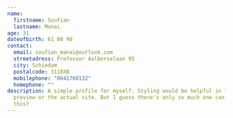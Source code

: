 ```yaml
---
name:
  firstname: Soufian
  lastname: Manai
age: 31
dateofbirth: 61 08 90
contact:
  email: soufian_manai@outlook.com
  streetadress: Professor Aalberselaan 95
  city: Schiedam
  postalcode: 3118XB
  mobilephone: "0641760132"
  homephone: ""
description: A simple profile for myself. Styling would be helpful in the
  preview or the actual site. But I guess there's only so much one can do with
  this?
---
```

